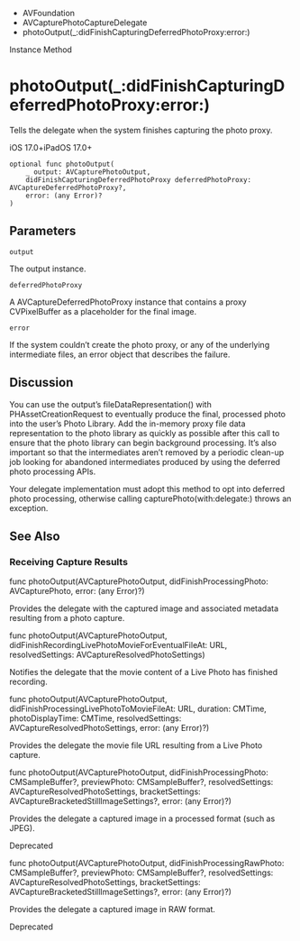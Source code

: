 

- AVFoundation
- AVCapturePhotoCaptureDelegate
-  photoOutput(\_:didFinishCapturingDeferredPhotoProxy:error:) 

Instance Method

# photoOutput(\_:didFinishCapturingDeferredPhotoProxy:error:)

Tells the delegate when the system finishes capturing the photo proxy.

iOS 17.0+iPadOS 17.0+

``` source
optional func photoOutput(
    _ output: AVCapturePhotoOutput,
    didFinishCapturingDeferredPhotoProxy deferredPhotoProxy: AVCaptureDeferredPhotoProxy?,
    error: (any Error)?
)
```

## Parameters 

`output`  

The output instance.

`deferredPhotoProxy`  

A AVCaptureDeferredPhotoProxy instance that contains a proxy CVPixelBuffer as a placeholder for the final image.

`error`  

If the system couldn’t create the photo proxy, or any of the underlying intermediate files, an error object that describes the failure.

## Discussion

You can use the output’s fileDataRepresentation() with PHAssetCreationRequest to eventually produce the final, processed photo into the user’s Photo Library. Add the in-memory proxy file data representation to the photo library as quickly as possible after this call to ensure that the photo library can begin background processing. It’s also important so that the intermediates aren’t removed by a periodic clean-up job looking for abandoned intermediates produced by using the deferred photo processing APIs.

Your delegate implementation must adopt this method to opt into deferred photo processing, otherwise calling capturePhoto(with:delegate:) throws an exception.

## See Also

### Receiving Capture Results

func photoOutput(AVCapturePhotoOutput, didFinishProcessingPhoto: AVCapturePhoto, error: (any Error)?)

Provides the delegate with the captured image and associated metadata resulting from a photo capture.

func photoOutput(AVCapturePhotoOutput, didFinishRecordingLivePhotoMovieForEventualFileAt: URL, resolvedSettings: AVCaptureResolvedPhotoSettings)

Notifies the delegate that the movie content of a Live Photo has finished recording.

func photoOutput(AVCapturePhotoOutput, didFinishProcessingLivePhotoToMovieFileAt: URL, duration: CMTime, photoDisplayTime: CMTime, resolvedSettings: AVCaptureResolvedPhotoSettings, error: (any Error)?)

Provides the delegate the movie file URL resulting from a Live Photo capture.

func photoOutput(AVCapturePhotoOutput, didFinishProcessingPhoto: CMSampleBuffer?, previewPhoto: CMSampleBuffer?, resolvedSettings: AVCaptureResolvedPhotoSettings, bracketSettings: AVCaptureBracketedStillImageSettings?, error: (any Error)?)

Provides the delegate a captured image in a processed format (such as JPEG).

Deprecated

func photoOutput(AVCapturePhotoOutput, didFinishProcessingRawPhoto: CMSampleBuffer?, previewPhoto: CMSampleBuffer?, resolvedSettings: AVCaptureResolvedPhotoSettings, bracketSettings: AVCaptureBracketedStillImageSettings?, error: (any Error)?)

Provides the delegate a captured image in RAW format.

Deprecated

